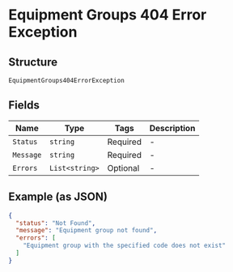 
# Equipment Groups 404 Error Exception

## Structure

`EquipmentGroups404ErrorException`

## Fields

| Name | Type | Tags | Description |
|  --- | --- | --- | --- |
| `Status` | `string` | Required | - |
| `Message` | `string` | Required | - |
| `Errors` | `List<string>` | Optional | - |

## Example (as JSON)

```json
{
  "status": "Not Found",
  "message": "Equipment group not found",
  "errors": [
    "Equipment group with the specified code does not exist"
  ]
}
```

